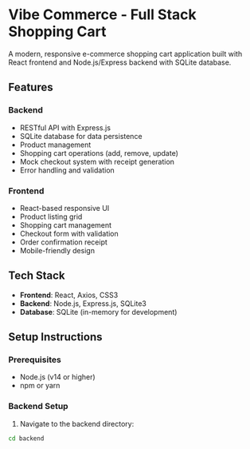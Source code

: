 # Vibe Commerce - Full Stack Shopping Cart

A modern, responsive e-commerce shopping cart application built with React frontend and Node.js/Express backend with SQLite database.

## Features

### Backend
- RESTful API with Express.js
- SQLite database for data persistence
- Product management
- Shopping cart operations (add, remove, update)
- Mock checkout system with receipt generation
- Error handling and validation

### Frontend
- React-based responsive UI
- Product listing grid
- Shopping cart management
- Checkout form with validation
- Order confirmation receipt
- Mobile-friendly design

## Tech Stack

- **Frontend**: React, Axios, CSS3
- **Backend**: Node.js, Express.js, SQLite3
- **Database**: SQLite (in-memory for development)

## Setup Instructions

### Prerequisites
- Node.js (v14 or higher)
- npm or yarn

### Backend Setup

1. Navigate to the backend directory:
```bash
cd backend